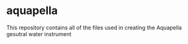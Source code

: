 # aquapella
This repository contains all of the files used in creating the Aquapella gesutral water instrument
